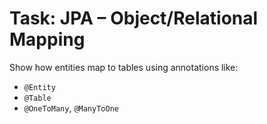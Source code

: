 # Task: JPA – Object/Relational Mapping

Show how entities map to tables using annotations like:
- `@Entity`
- `@Table`
- `@OneToMany`, `@ManyToOne`
